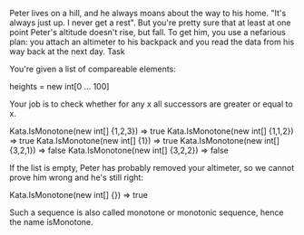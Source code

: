 Peter lives on a hill, and he always moans about the way to his home. "It's always just up. I never get a rest". But you're pretty sure that at least at one point Peter's altitude doesn't rise, but fall. To get him, you use a nefarious plan: you attach an altimeter to his backpack and you read the data from his way back at the next day.
Task

You're given a list of compareable elements:

heights = new int[0 ... 100]

Your job is to check whether for any x all successors are greater or equal to x.

Kata.IsMonotone(new int[] {1,2,3}) => true
Kata.IsMonotone(new int[] {1,1,2}) => true
Kata.IsMonotone(new int[] {1})     => true
Kata.IsMonotone(new int[] {3,2,1}) => false
Kata.IsMonotone(new int[] {3,2,2}) => false

If the list is empty, Peter has probably removed your altimeter, so we cannot prove him wrong and he's still right:

Kata.IsMonotone(new int[] {}) => true

Such a sequence is also called monotone or monotonic sequence, hence the name isMonotone.